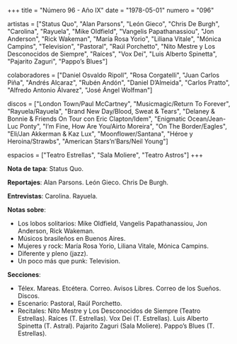 +++
title = "Número 96 - Año IX"
date = "1978-05-01"
numero = "096"

artistas = ["Status Quo", "Alan Parsons", "León Gieco", "Chris De Burgh", "Carolina", "Rayuela", "Mike Oldfield", "Vangelis Papathanassiou", "Jon Anderson", "Rick Wakeman", "María Rosa Yorio", "Liliana Vitale", "Mónica Campins", "Television", "Pastoral", "Raúl Porchetto", "Nito Mestre y Los Desconocidos de Siempre", "Raíces", "Vox Dei", "Luis Alberto Spinetta", "Pajarito Zaguri", "Pappo’s Blues"] 

colaboradores = ["Daniel Osvaldo Ripoll", "Rosa Corgatelli", "Juan Carlos Piña", "Andrés Alcaraz", "Rubén Andón", "Daniel D’Almeida", "Carlos Pratto", "Alfredo Antonio Álvarez", "José Ángel Wolfman"]

discos = ["London Town/Paul McCartney", "Musicmagic/Return To Forever", "Rayuela/Rayuela", "Brand New Day/Blood, Sweat & Tears", "Delaney & Bonnie & Friends On Tour con Eric Clapton/Idem", "Enigmatic Ocean/Jean-Luc Ponty", "I’m Fine, How Are You/Airto Moreira", "On The Border/Eagles", "Eli/Jan Akkerman & Kaz Lux", "Moonflower/Santana", "Héroe y Heroina/Strawbs", "American Stars’n’Bars/Neil Young"]

espacios = ["Teatro Estrellas", "Sala Moliere", "Teatro Astros"]
+++

**Nota de tapa**: Status Quo.

**Reportajes**: Alan Parsons. León Gieco. Chris De Burgh. 

**Entrevistas**: Carolina. Rayuela.

**Notas sobre**:

- Los lobos solitarios: Mike Oldfield, Vangelis Papathanassiou, Jon Anderson, Rick Wakeman. 
- Músicos brasileños en Buenos Aires.
- Mujeres y rock: María Rosa Yorio, Liliana Vitale, Mónica Campins.
- Diferente y pleno (jazz).
- Un poco más que punk: Television. 

**Secciones**:

- Télex. Mareas. Etcétera. Correo. Avisos Libres. Correo de los Sueños. Discos. 
- Escenario: Pastoral, Raúl Porchetto.
- Recitales: Nito Mestre y Los Desconocidos de Siempre (Teatro Estrellas). Raíces (T. Estrellas). Vox Dei (T. Estrellas). Luis Alberto Spinetta (T. Astral). Pajarito Zaguri (Sala Moliere). Pappo’s Blues (T. Estrellas). 


